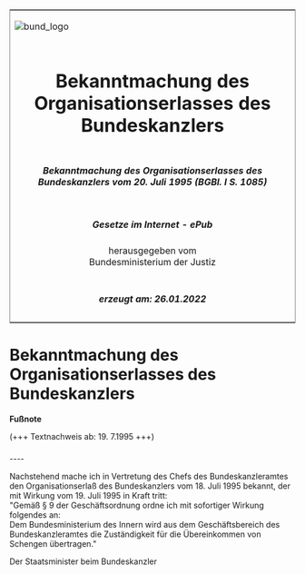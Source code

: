 <span id="DECKBLATT.html"></span>

<table border="0" frame="border" width="100%">

<tr valign="top">

<td align="left">

![bund\_logo](BfJ_2021_Web_de_de.gif)

</td>

<td align="right">

 

</td>

</tr>

<tr align="center" valign="middle">

<td colspan="2">

# Bekanntmachung des Organisationserlasses des Bundeskanzlers

</td>

</tr>

<tr align="center" valign="middle">

<td colspan="2">

##### Bekanntmachung des Organisationserlasses des Bundeskanzlers vom 20. Juli 1995 (BGBl. I S. 1085)

</td>

</tr>

<tr align="center" valign="middle">

<td colspan="2">

  
  

##### Gesetze im Internet - ePub  
  
herausgegeben vom  
Bundesministerium der Justiz

</td>

</tr>

<tr align="center" valign="bottom">

<td colspan="2">

  
  

##### erzeugt am: 26.01.2022

</td>

</tr>

</table>

<span id="BJNR108500995.html"></span>

# Bekanntmachung des Organisationserlasses des Bundeskanzlers

<div>

  
**Fußnote**

<div class="jnhtml">

<div>

<div class="jurAbsatz">

(+++ Textnachweis ab: 19. 7.1995 +++)

</div>

</div>

</div>

</div>

<span id="BJNR108500995BJNE000100308.html"></span>

###   
\----

<div>

<div class="jnhtml">

<div>

<div class="jurAbsatz">

Nachstehend mache ich in Vertretung des Chefs des Bundeskanzleramtes den
Organisationserlaß des Bundeskanzlers vom 18. Juli 1995 bekannt, der mit
Wirkung vom 19. Juli 1995 in Kraft tritt:  
"Gemäß § 9 der Geschäftsordnung ordne ich mit sofortiger Wirkung
folgendes an:  
Dem Bundesministerium des Innern wird aus dem Geschäftsbereich des
Bundeskanzleramtes die Zuständigkeit für die Übereinkommen von Schengen
übertragen."

</div>

<div class="jurAbsatz">

Der Staatsminister beim Bundeskanzler

</div>

</div>

</div>

</div>
